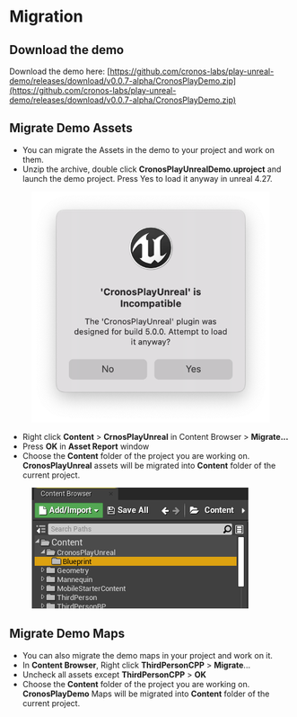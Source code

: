 # Migration

## Download the demo

Download the demo here: [https://github.com/cronos-labs/play-unreal-demo/releases/download/v0.0.7-alpha/CronosPlayDemo.zip](https://github.com/cronos-labs/play-unreal-demo/releases/download/v0.0.7-alpha/CronosPlayDemo.zip)

## Migrate Demo Assets&#x20;

* You can migrate the Assets in the demo to your project and work on them.
* Unzip the archive, double click **CronosPlayUnrealDemo.uproject** and launch the demo project. Press Yes to load it anyway in unreal 4.27.

<figure><img src="../../.gitbook/assets/image (2) (1).png" alt=""><figcaption></figcaption></figure>

* Right click **Content** > **CrnosPlayUnreal** in Content Browser > **Migrate...**
* Press **OK** in **Asset Report** window
* Choose the **Content** folder of the project you are working on. **CronosPlayUnreal** assets will be migrated into **Content** folder of the current project.

<figure><img src="../../.gitbook/assets/image (3).png" alt=""><figcaption></figcaption></figure>

## Migrate Demo Maps

* You can also migrate the demo maps in your project and work on it.
* In **Content Browser**, Right click **ThirdPersonCPP** > **Migrate**...
* Uncheck all assets except **ThirdPersonCPP** > **OK**
* Choose the **Content** folder of the project you are working on. **CronosPlayDemo** Maps will be migrated into **Content** folder of the current project.
